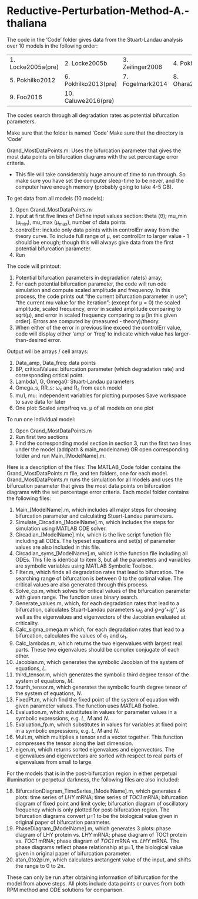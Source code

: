 # Reductive-Perturbation-Method-A.-thaliana

The code in the ‘Code’ folder gives data from the Stuart-Landau analysis over 10 models in the following order:

<table>
<tr>
    <td>1. Locke2005a(pre)</td>
    <td>2. Locke2005b</td>
    <td>3. Zeilinger2006</td>
    <td>4. Pokhilko2010</td>
</tr>
<tr>
    <td>5. Pokhilko2012</td>
    <td>6. Pokhilko2013(pre)</td>
    <td>7. Fogelmark2014</td>
    <td>8. Ohara2015(pre)</td>
</tr>
<tr>
    <td>9. Foo2016</td>
    <td>10. Caluwe2016(pre)</td>
    <td></td>
    <td></td>
</tr>
</table>

The codes search through all degradation rates as potential bifurcation parameters.

Make sure that the folder is named ‘Code’
Make sure that the directory is ‘Code’

Grand_MostDataPoints.m: Uses the bifurcation parameter that gives the most data points on bifurcation diagrams with the set percentage error criteria.
* This file will take considerably huge amount of time to run through.  So make sure you have set the computer sleep-time to be never, and the computer have enough memory (probably going to take 4-5 GB).

To get data from all models (10 models):
1. Open Grand_MostDataPoints.m 
2. Input at first five lines of Define input values section: theta (&theta;); mu_min (&mu;<sub>min</sub>), mu_max (&mu;<sub>max</sub>), number of data points
3. controlErr: include only data points with in controlErr away from the theory curve. To include full range of &mu;, set controlErr to larger value - 1 should be enough; though this will always give data from the first potential bifurcation parameter.
4. Run

The code will printout:
1. Potential bifurcation parameters in degradation rate(s) array;
2. For each potential bifurcation parameter, the code will run ode simulation and compute scaled amplitude and frequency.  In this process, the code prints out “the current bifurcation parameter in use”; “the current mu value for the iteration”; (except for &mu; = 0) the scaled amplitude, scaled frequency, error in scaled amplitude comparing to sqrt(&mu;), and error in scaled frequency comparing to &mu; [in this given order].  Errors are computed by (measured - theory)/theory.
3. When either of the error in previous line exceed the controlErr value, code will display either ‘amp’ or ‘freq’ to indicate which value has larger-than-desired error.

Output will be arrays / cell arrays:
1. Data_amp, Data_freq: data points
2. BP, criticalValues: bifurcation parameter (which degradation rate) and corresponding critical point.
3. Lambda1, G, Omega0: Stuart-Landau parameters
4. Omega_s, RR_s: &omega;<sub>s</sub> and R<sub>s</sub> from each model
5. mu1, mu: independent variables for plotting purposes
Save workspace to save data for later
6. One plot: Scaled amp/freq vs. &mu; of all models on one plot

To run one individual model:
1. Open Grand_MostDataPoints.m 
2. Run first two sections
3. Find the corresponding model section in section 3, run the first two lines under the model (addpath & main_modelname) OR open corresponding folder and run Main_[ModelName].m.

Here is a description of the files:
The MATLAB_Code folder contains the Grand_MostDataPoints.m file, and ten folders, one for each model.
Grand_MostDataPoints.m runs the simulation for all models and uses the bifurcation parameter that gives the most data points on bifurcation diagrams with the set percentage error criteria.  Each model folder contains the following files:

1. Main_[ModelName].m, which includes all major steps for choosing bifurcation parameter and calculating Stuart-Landau parameters.
2. Simulate_Circadian_[ModelName].m, which includes the steps for simulation using MATLAB ODE solver.
3. Circadian_[ModelName].mlx, which is the live script function file including all ODEs.  The typeset equations and set(s) of parameter values are also included in this file.
4. Circadian_syms_[ModelName].m, which is the function file including all ODEs.  This file is identical to item 3, but all the parameters and variables are symbolic variables using MATLAB Symbolic Toolbox.
5. Filter.m, which finds all degradation rates that lead to bifurcation.  The searching range of bifurcation is between 0 to the optimal value.  The critical values are also generated through this process.
6. Solve_cp.m, which solves for critical values of the bifurcation parameter with given range.  The function uses binary search.
7. Generate_values.m, which, for each degradation rates that lead to a bifurcation, calculates Stuart-Landau parameters &omega;<sub>0</sub> and _g=g'+ig''_, as well as the eigenvalues and eigenvectors of the Jacobian evaluated at criticality.
8. Calc_sigma_omega.m which, for each degradation rates that lead to a bifurcation, calculates the values of &sigma;<sub>1</sub> and &omega;<sub>1</sub>.
9. Calc_lambdas.m, which returns the two eigenvalues with largest real parts.  These two eigenvalues should be complex conjugate of each other.
10. Jacobian.m, which generates the symbolic Jacobian of the system of equations, _L_.
11. third_tensor.m, which generates the symbolic third degree tensor of the system of equations, _M_.
12. fourth_tensor.m, which generates the symbolic fourth degree tensor of the system of equations, _N_.
13. FixedPt.m, which find the fixed point of the system of equation with given parameter values.  The function uses MATLAB fsolve.
14. Evaluation.m, which substitutes in values for parameter values in a symbolic expressions, e.g. _L_, _M_ and _N_.
15. Evaluation_fp.m, which substitutes in values for variables at fixed point in a symbolic expressions, e.g. _L_, _M_ and _N_.
16. Mult.m, which multiplies a tensor and a vectot together.  This function compresses the tensor along the last dimension.
17. eigen.m, which returns sorted eigenvalues and eigenvectors.  The eigenvalues and eigenvectors are sorted with respect to real parts of eigenvalues from small to large.

For the models that is in the post-bifurcation region in either perpetual illumination or perpetual darkness, the following files are also included:

18. BifurcationDiagram_TimeSeries_[ModelName].m, which generates 4 plots: time series of _LHY_ mRNA; time series of _TOC1_ mRNA; bifurcation diagram of fixed point and limit cycle; bifurcation diagram of oscillatory frequency which is only plotted for post-bifurcation region.  The bifurcation diagrams convert &mu;=1 to be the biological value given in original paper of bifurcation parameter.
19. PhaseDiagram_[ModelName].m, which generates 3 plots: phase diagram of LHY protein vs. _LHY_ mRNA; phase diagram of TOC1 protein vs. _TOC1_ mRNA; phase diagram of _TOC1_ mRNA vs. _LHY_ mRNA.  The phase diagrams reflect phase relationship at &mu;=1, the biological value given in original paper of bifurcation parameter.
20. atan_0to2pi.m, which calculates arctangent value of the input, and shifts the range to 0 to 2&pi;.

These can only be run after obtaining information of bifurcation for the model from above steps.  All plots include data points or curves from both RPM method and ODE solutions for comparison.
